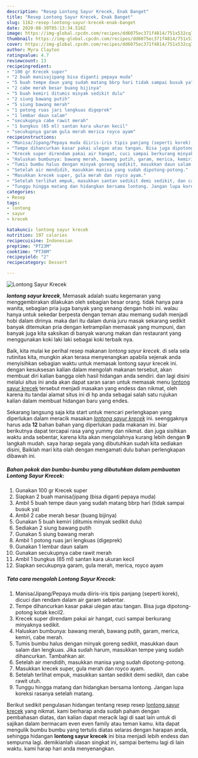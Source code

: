 ```yaml
---
description: "Resep Lontong Sayur Krecek, Enak Banget"
title: "Resep Lontong Sayur Krecek, Enak Banget"
slug: 1162-resep-lontong-sayur-krecek-enak-banget
date: 2020-08-30T05:13:34.516Z
image: https://img-global.cpcdn.com/recipes/dd6075ec371f4814/751x532cq70/lontong-sayur-krecek-foto-resep-utama.jpg
thumbnail: https://img-global.cpcdn.com/recipes/dd6075ec371f4814/751x532cq70/lontong-sayur-krecek-foto-resep-utama.jpg
cover: https://img-global.cpcdn.com/recipes/dd6075ec371f4814/751x532cq70/lontong-sayur-krecek-foto-resep-utama.jpg
author: Myra Clayton
ratingvalue: 4.7
reviewcount: 13
recipeingredient:
- "100 gr Krecek super"
- "2 buah manisajipang bisa diganti pepaya muda"
- "5 buah tempe daun yang sudah matang bbrp hari tidak sampai busuk ya"
- "2 cabe merah besar buang bijinya"
- "5 buah kemiri ditumis minyak sedikit dulu"
- "2 siung bawang putih"
- "5 siung bawang merah"
- "1 potong ruas jari lengkuas digeprek"
- "1 lembar daun salam"
- "secukupnya cabe rawit merah"
- "1 bungkus (65 ml) santan kara ukuran kecil"
- "secukupnya garam gula merah merica royco ayam"
recipeinstructions:
- "Manisa/Jipang/Pepaya muda diiris-iris tipis panjang (seperti korek), dicuci dan rendam dalam air garam sebentar."
- "Tempe dihancurkan kasar pakai ulegan atau tangan. Bisa juga dipotong-potong kotak kecil2."
- "Krecek super direndam pakai air hangat, cuci sampai berkurang minyaknya sedikit."
- "Haluskan bumbunya: bawang merah, bawang putih, garam, merica, kemiri, cabe merah."
- "Tumis bumbu halus dengan minyak goreng sedikit, masukkan daun salam dan lengkuas. Jika sudah harum, masukkan tempe yang sudah dihancurkan. Tambahkan air."
- "Setelah air mendidih, masukkan manisa yang sudah dipotong-potong."
- "Masukkan krecek super, gula merah dan royco ayam."
- "Setelah terlihat empuk, masukkan santan sedikit demi sedikit, dan cabe rawit utuh."
- "Tunggu hingga matang dan hidangkan bersama lontong. Jangan lupa koreksi rasanya setelah matang."
categories:
- Resep
tags:
- lontong
- sayur
- krecek

katakunci: lontong sayur krecek 
nutrition: 197 calories
recipecuisine: Indonesian
preptime: "PT23M"
cooktime: "PT30M"
recipeyield: "2"
recipecategory: Dessert

---
```



![Lontong Sayur Krecek](https://img-global.cpcdn.com/recipes/dd6075ec371f4814/751x532cq70/lontong-sayur-krecek-foto-resep-utama.jpg)

<b><i>lontong sayur krecek</i></b>, Memasak adalah suatu kegemaran yang menggembirakan dilakukan oleh sebagian besar orang. tidak hanya para wanita, sebagian pria juga banyak yang senang dengan hobi ini. walau hanya untuk sekedar berpesta dengan teman atau memang sudah menjadi hobi dalam dirinya. maka dari itu dalam dunia juru masak sekarang sedikit banyak ditemukan pria dengan ketrampilan memasak yang mumpuni, dan banyak juga kita saksikan di banyak warung makan dan restaurant yang menggunakan koki laki laki sebagai koki terbaik nya.

Baik, kita mulai ke perihal resep makanan <i>lontong sayur krecek</i>. di sela sela rutinitas kita, mungkin akan terasa menyenangkan apabila sejenak anda menyisihkan sebagian waktu untuk memasak lontong sayur krecek ini. dengan kesuksesan kalian dalam mengolah makanan tersebut, akan membuat diri kalian bangga oleh hasil hidangan anda sendiri. dan lagi disini melalui situs ini anda akan dapat saran saran untuk memasak menu <u>lontong sayur krecek</u> tersebut menjadi masakan yang endess dan nikmat, oleh karena itu tandai alamat situs ini di hp anda sebagai salah satu rujukan kalian dalam membuat hidangan baru yang endes.




Sekarang langsung saja kita start untuk mencari perlengkapan yang diperlukan dalam meracik masakan <u><i>lontong sayur krecek</i></u> ini. seenggaknya harus ada <b>12</b> bahan bahan yang diperlukan pada makanan ini. biar berikutnya dapat tercapai rasa yang yummy dan nikmat. dan juga sisihkan waktu anda sebentar, karena kita akan mengolahnya kurang lebih dengan <b>9</b> langkah mudah. saya harap segala yang dibutuhkan sudah kita sediakan disini, Baiklah mari kita olah dengan mengamati dulu bahan perlengkapan dibawah ini.

<!--inarticleads1-->

##### Bahan pokok dan bumbu-bumbu yang dibutuhkan dalam pembuatan Lontong Sayur Krecek:

1. Gunakan 100 gr Krecek super
1. Siapkan 2 buah manisa/jipang (bisa diganti pepaya muda)
1. Ambil 5 buah tempe daun yang sudah matang bbrp hari (tidak sampai busuk ya)
1. Ambil 2 cabe merah besar (buang bijinya)
1. Gunakan 5 buah kemiri (ditumis minyak sedikit dulu)
1. Sediakan 2 siung bawang putih
1. Gunakan 5 siung bawang merah
1. Ambil 1 potong ruas jari lengkuas (digeprek)
1. Gunakan 1 lembar daun salam
1. Gunakan secukupnya cabe rawit merah
1. Ambil 1 bungkus (65 ml) santan kara ukuran kecil
1. Siapkan secukupnya garam, gula merah, merica, royco ayam




<!--inarticleads2-->

##### Tata cara mengolah Lontong Sayur Krecek:

1. Manisa/Jipang/Pepaya muda diiris-iris tipis panjang (seperti korek), dicuci dan rendam dalam air garam sebentar.
1. Tempe dihancurkan kasar pakai ulegan atau tangan. Bisa juga dipotong-potong kotak kecil2.
1. Krecek super direndam pakai air hangat, cuci sampai berkurang minyaknya sedikit.
1. Haluskan bumbunya: bawang merah, bawang putih, garam, merica, kemiri, cabe merah.
1. Tumis bumbu halus dengan minyak goreng sedikit, masukkan daun salam dan lengkuas. Jika sudah harum, masukkan tempe yang sudah dihancurkan. Tambahkan air.
1. Setelah air mendidih, masukkan manisa yang sudah dipotong-potong.
1. Masukkan krecek super, gula merah dan royco ayam.
1. Setelah terlihat empuk, masukkan santan sedikit demi sedikit, dan cabe rawit utuh.
1. Tunggu hingga matang dan hidangkan bersama lontong. Jangan lupa koreksi rasanya setelah matang.




Berikut sedikit pengulasan hidangan tentang resep resep <u>lontong sayur krecek</u> yang nikmat. kami berharap anda sudah paham dengan pembahasan diatas, dan kalian dapat meracik lagi di saat lain untuk di sajikan dalam bermacam even even family atau teman kamu. kita dapat mengulik bumbu bumbu yang tertulis diatas selaras dengan harapan anda, sehingga hidangan <b>lontong sayur krecek</b> ini bisa menjadi lebih endess dan sempurna lagi. demikianlah ulasan singkat ini, sampai bertemu lagi di lain waktu. kami harap hari anda menyenangkan.
